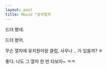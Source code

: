 ```yaml
---
layout: post
title: Movie "설국열차
---
```


드뎌 봤네.

드뎌 봤어.

무슨 열차에 유치원이랑 클럽, 사우나 .. 가 있을까? ㅎ

좋다. 나도 그 열차 한 번 타보자~ ㅋㅋ



